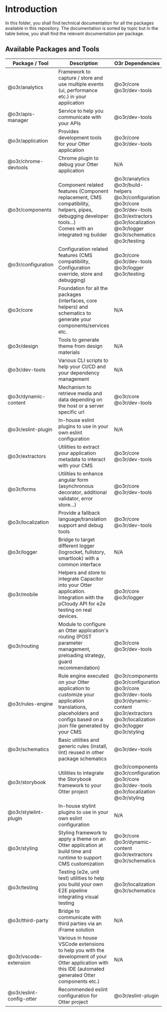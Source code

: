# Introduction

In this folder, you shall find technical documentation for all the packages available in this repository.
The documentation is sorted by topic but in the table below, you shall find the relevant documentation per package.

## Available Packages and Tools

| Package / Tool           | Description                                                                                                                                                    | O3r Dependencies                                                                                                                                                                                             | related documentation                                                                                                                                                                                                                                                                                                                                                                                                                    |
| ------------------------ | -------------------------------------------------------------------------------------------------------------------------------------------------------------- | ------------------------------------------------------------------------------------------------------------------------------------------------------------------------------------------------------------ | ---------------------------------------------------------------------------------------------------------------------------------------------------------------------------------------------------------------------------------------------------------------------------------------------------------------------------------------------------------------------------------------------------------------------------------------- |
| @o3r/analytics           | Framework to capture / store and use multiple events (ui, performance etc.) in your application                                                                | @o3r/core <br/> @o3r/dev-tools                                                                                                                                                                               | [ANALYTICS](./analytics/ANALYTICS.md)<br/>[TRACK_EVENTS](./analytics/TRACK_EVENTS.md)                                                                                                                                                                                                                                                                                                                                                    |
| @o3r/apis-manager        | Service to help you communicate with your APIs                                                                                                                 | @o3r/dev-tools                                                                                                                                                                                               | [API_MANAGER](./apis-manager/API_MANAGER.md)                                                                                                                                                                                                                                                                                                                                                                                             |
| @o3r/application         | Provides development tools for your Otter application                                                                                                          | @o3r/core <br/> @o3r/dev-tools                                                                                                                                                                               |                                                                                                                                                                                                                                                                                                                                                                                                                                          |
| @o3r/chrome-devtools     | Chrome plugin to debug your Otter application                                                                                                                  | N/A                                                                                                                                                                                                          | [chrome-devtools](./dev-tools/chrome-devtools.md)                                                                                                                                                                                                                                                                                                                                                                                        |
| @o3r/components          | Component related features (Component replacement, CMS compatibility, helpers, pipes, debugging developer tools...) <br/> Comes with an integrated ng builder  | @o3r/analytics <br/> @o3r/build-helpers <br/> @o3r/configuration <br/> @o3r/core <br> @o3r/dev-tools <br/> @o3r/extractors <br/> @o3r/localization <br/> @o3r/logger <br> @o3r/schematics <br/> @o3r/testing | [COMPONENT_STRUCTURE](./components/COMPONENT_STRUCTURE.md) <br/> [COMPONENT_STYLE_OVERRIDE](./components/COMPONENT_STYLE_OVERRIDE.md) <br/> [CONTAINER_PRESENTER](./components/CONTAINER_PRESENTER.md) <br/> [FIXTURES](./components/FIXTURES.md) <br/> [NAMING_CONVENTION](./components/NAMING_CONVENTION.md) <br/> [COMPONENT_REPLACEMENT](./components/COMPONENT_REPLACEMENT.md) <br/> [CMS_ADAPTERS](./cms-adapters/CMS_ADAPTERS.md) |
| @o3r/configuration       | Configuration related features (CMS compatibility, Configuration override, store and debugging)                                                                | @o3r/core <br/> @o3r/dev-tools <br/> @o3r/logger <br/> @o3r/testing                                                                                                                                          | [OVERVIEW](./configuration/OVERVIEW.md) <br/> [CONFIGURATION_SUPPORTED_EXTRACTOR](./configuration/CONFIGURATION_SUPPORTED_EXTRACTOR.md) <br/> [CMS_ADAPTERS](./cms-adapters/CMS_ADAPTERS.md)                                                                                                                                                                                                                                             |
| @o3r/core                | Foundation for all the packages (interfaces, core helpers) and schematics to generate your components/services etc.                                            | N/A                                                                                                                                                                                                          | [START_NEW_APPLICATION](./core/START_NEW_APPLICATION.md) <br/> [DEVELOPER](./core/DEVELOPER.md) <br/> [OTTER_ANGULAR_TOOLS](./core/OTTER_ANGULAR_TOOLS.md)                                                                                                                                                                                                                                                                               |  |
| @o3r/design              | Tools to generate theme from design materials                                                                                                                  | N/A                                                                                                                                                                                                          | [TECHNICAL_DOCUMENTATION](./design/TECHNICAL_DOCUMENTATION.md)                                                                                                                                                                                                                                                                                                                                                                           |
| @o3r/dev-tools           | Various CLI scripts to help your CI/CD and your dependency management                                                                                          | N/A                                                                                                                                                                                                          | [DEV_TOOLS](./dev-tools/DEV_TOOLS.md)                                                                                                                                                                                                                                                                                                                                                                                                    |
| @o3r/dynamic-content     | Mechanism to retrieve media and data depending on the host or a server specific url                                                                            | @o3r/core <br/> @o3r/dev-tools                                                                                                                                                                               | [DYNAMIC_CONTENT](./dynamic-content/DYNAMIC_CONTENT.md) <br/> [LOCALHOST_MIDDLEWARE](./dynamic-content/LOCALHOST_MIDDLEWARE.md)                                                                                                                                                                                                                                                                                                          |
| @o3r/eslint-plugin       | In-house eslint plugins to use in your own eslint configuration                                                                                                | N/A                                                                                                                                                                                                          | [eslint-plugin](./linter/eslint-plugin.md)                                                                                                                                                                                                                                                                                                                                                                                               |
| @o3r/extractors          | Utilities to extract your application metadata to interact with your CMS                                                                                       | @o3r/core <br/> @o3r/dev-tools                                                                                                                                                                               |                                                                                                                                                                                                                                                                                                                                                                                                                                          |
| @o3r/forms               | Utilities to enhance angular form (asynchronous decorator, additional validator, error store...)                                                               | @o3r/core <br/> @o3r/dev-tools                                                                                                                                                                               | [README](./forms/README.md) <br/> [FORM_ERRORS](./forms/FORM_ERRORS.md) <br/> [FORM_STRUCTURE](./forms/FORM_STRUCTURE.md) <br/> [FORM_SUBMIT_AND_INTERCOMMUNICATION](./forms/FORM_SUBMIT_AND_INTERCOMMUNICATION.md) <br/> [FORM_VALIDATION](./forms/FORM_VALIDATION.md)                                                                                                                                                                  |
| @o3r/localization        | Provide a fallback language/translation support and debug tools                                                                                                | @o3r/core <br/> @o3r/dev-tools                                                                                                                                                                               | [LOCALIZATION](./localization/LOCALIZATION.md) <br/> [CMS_ADAPTERS](./cms-adapters/CMS_ADAPTERS.md)                                                                                                                                                                                                                                                                                                                                      |
| @o3r/logger              | Bridge to target different logger (logrocket, fullstory, smartlook) with a common interface                                                                    | N/A                                                                                                                                                                                                          | [LOGS](./logger/LOGS.md)                                                                                                                                                                                                                                                                                                                                                                                                                 |
| @o3r/mobile              | Helpers and store to integrate Capacitor into your Otter application. <br/> Integration with the pCloudy API for e2e testing on real devices.                  | @o3r/core <br/> @o3r/logger                                                                                                                                                                                  |                                                                                                                                                                                                                                                                                                                                                                                                                                          |
| @o3r/routing             | Module to configure an Otter application's routing (POST parameter management, preloading strategy, guard recommendation)                                      | @o3r/core <br/> @o3r/dev-tools                                                                                                                                                                               | [REQUEST_PARAMETERS_SERVICE](./routing/REQUEST_PARAMETERS_SERVICE.md) <br/> [ROUTING](./routing/ROUTING.md) <br/> [APP_SERVER_ROUTING](./routing/APP_SERVER_ROUTING.md)                                                                                                                                                                                                                                                                  |
| @o3r/rules-engine        | Rule engine executed on your Otter application to customize your application translations, placeholders and configs based on a json file generated by your CMS | @o3r/components <br/> @o3r/configuration <br/> @o3r/core <br/> @o3r/dev-tools <br/> @o3r/dynamic-content <br/> @o3r/extractors <br/> @o3r/localization <br/> @o3r/logger <br/> @o3r/styling                  | [how-it-works](./rules-engine/how-it-works.md) <br/> [how-to-use](./rules-engine/how-to-use.md) <br/> [examples](./rules-engine/examples.md) <br/> [facts](./rules-engine/facts.md) <br/> [operators](./rules-engine/operators.md) <br/> [rule](./rules-engine/rule.md) <br/> [ruleset](./rules-engine/ruleset.md) <br/> [CMS_ADAPTERS](./cms-adapters/CMS_ADAPTERS.md)                                                                  |
| @o3r/schematics          | Basic utilities and generic rules (install, lint) reused in other package schematics                                                                           | @o3r/dev-tools                                                                                                                                                                                               |
| @o3r/storybook           | Utilities to integrate the Storybook framework to your Otter project                                                                                           | @o3r/components <br/> @o3r/configuration <br/> @o3r/core <br/> @o3r/dev-tools <br/> @o3r/localization <br/> @o3r/styling                                                                                     |                                                                                                                                                                                                                                                                                                                                                                                                                                          |
| @o3r/stylelint-plugin    | In-house stylint plugins to use in your own eslint configuration                                                                                               | N/A                                                                                                                                                                                                          | [stylelint-plugin](./linter/stylelint-plugin.md)                                                                                                                                                                                                                                                                                                                                                                                         |
| @o3r/styling             | Styling framework to apply a theme on an Otter application at build time and runtime to support CMS customization                                              | @o3r/core <br/> @o3r/dynamic-content <br/> @o3r/extractors <br/> @o3r/schematics                                                                                                                             | [THEME](./styling/THEME.md) <br/> [TYPOGRAPHY](./styling/TYPOGRAPHY.md) <br/> [CMS_ADAPTERS](./cms-adapters/CMS_ADAPTERS.md)                                                                                                                                                                                                                                                                                                             |
| @o3r/testing             | Testing (e2e, unit test) utilities to help you build your own E2E pipeline integrating visual testing                                                          | @o3r/localization <br/> @o3r/schematics                                                                                                                                                                      | [POST_MESSAGE_INTERCEPTOR](./testing/POST_MESSAGE_INTERCEPTOR.md) <br/> [UNIT_TESTS_SETUP](./testing/UNIT_TESTS_SETUP.md)                                                                                                                                                                                                                                                                                                                |
| @o3r/third-party         | Bridge to communicate with third parties via an iFrame solution                                                                                                | N/A                                                                                                                                                                                                          | [A/B Testing](./ab-testing/AB_TESTING.md)                                                                                                                                                                                                                                                                                                                                                                                                |
| @o3r/vscode-extension    | Various in house VSCode extensions to help you with the development of your Otter application with this IDE (automated generated Otter components etc.)        | N/A                                                                                                                                                                                                          | [vscode-extension](./vscode-extension.md)                                                                                                                                                                                                                                                                                                                                                                                                |
| @o3r/eslint-config-otter | Recommended eslint configuration for Otter project                                                                                                             | @o3r/eslint-plugin                                                                                                                                                                                           | [eslint-config](./linter/eslint-config.md)                                                                                                                                                                                                                                                                                                                                                                                               |
